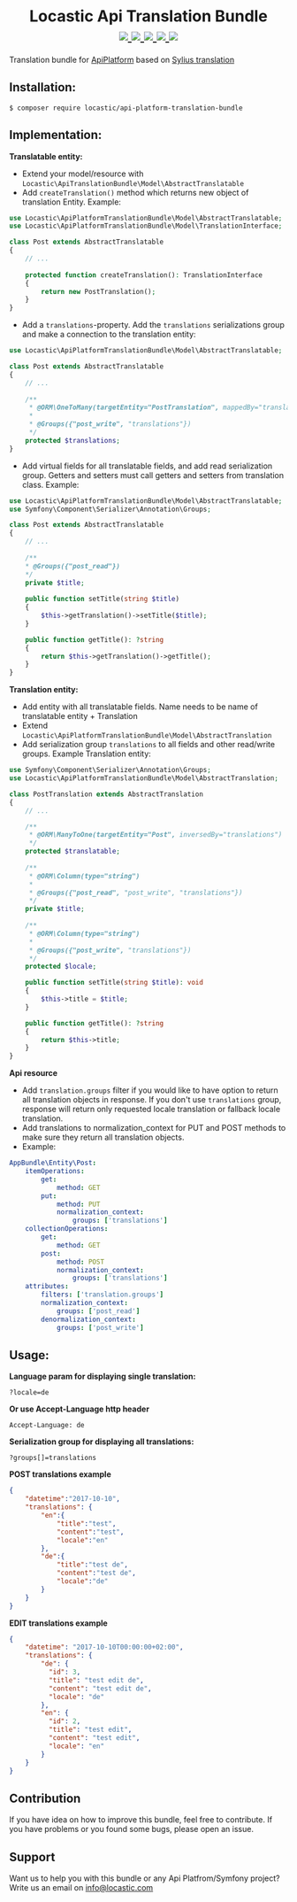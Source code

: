 <h1 align="center">
Locastic Api Translation Bundle<br>
    <a href="https://packagist.org/packages/locastic/api-platform-translation-bundle" title="License" target="_blank">
        <img src="https://img.shields.io/packagist/l/locastic/api-platform-translation-bundle.svg" />
    </a>
    <a href="https://packagist.org/packages/locastic/api-platform-translation-bundle" title="Version" target="_blank">
        <img src="https://img.shields.io/packagist/v/Locastic/api-platform-translation-bundle.svg" />
    </a>
    <a href="https://travis-ci.org/Locastic/ApiPlatformTranslationBundle" title="Build status" target="_blank">
        <img src="https://img.shields.io/travis/Locastic/ApiPlatformTranslationBundle/master.svg" />
    </a>
    <a href="https://scrutinizer-ci.com/g/Locastic/ApiPlatformTranslationBundle/" title="Scrutinizer" target="_blank">
        <img src="https://img.shields.io/scrutinizer/g/Locastic/ApiPlatformTranslationBundle.svg" />
    </a>
    <a href="https://packagist.org/packages/locastic/api-platform-translation-bundle" title="Total Downloads" target="_blank">
        <img src="https://poser.pugx.org/locastic/api-platform-translation-bundle/downloads" />
    </a>
</h1>

Translation bundle for [ApiPlatform](https://api-platform.com/) based on [Sylius translation](https://docs.sylius.com/en/1.2/book/architecture/translations.html)

Installation:
-------------
```
$ composer require locastic/api-platform-translation-bundle
```

Implementation:
--------------
**Translatable entity:**

- Extend your model/resource with `Locastic\ApiTranslationBundle\Model\AbstractTranslatable`
- Add `createTranslation()` method which returns new object of translation Entity. Example:
``` php
use Locastic\ApiPlatformTranslationBundle\Model\AbstractTranslatable;
use Locastic\ApiPlatformTranslationBundle\Model\TranslationInterface;

class Post extends AbstractTranslatable
{
    // ...
    
    protected function createTranslation(): TranslationInterface
    {
        return new PostTranslation();
    }
}
```

- Add a `translations`-property. Add the `translations` serializations group and make a connection to the translation entity:
``` php
use Locastic\ApiPlatformTranslationBundle\Model\AbstractTranslatable;

class Post extends AbstractTranslatable
{
    // ...
    
    /**
     * @ORM\OneToMany(targetEntity="PostTranslation", mappedBy="translatable", fetch="EXTRA_LAZY", indexBy="locale", cascade={"PERSIST"}, orphanRemoval=true)
     *
     * @Groups({"post_write", "translations"})
     */
    protected $translations;
}
```

- Add virtual fields for all translatable fields, and add read serialization group. 
Getters and setters must call getters and setters from translation class. Example:
``` php
use Locastic\ApiPlatformTranslationBundle\Model\AbstractTranslatable;
use Symfony\Component\Serializer\Annotation\Groups;

class Post extends AbstractTranslatable
{
    // ...
    
    /**
    * @Groups({"post_read"})
    */
    private $title;
    
    public function setTitle(string $title)
    {
        $this->getTranslation()->setTitle($title);
    }

    public function getTitle(): ?string
    {
        return $this->getTranslation()->getTitle();
    }
}
```


**Translation entity:**
- Add entity with all translatable fields. Name needs to be name of translatable entity + Translation
- Extend `Locastic\ApiPlatformTranslationBundle\Model\AbstractTranslation`
- Add serialization group `translations` to all fields and other read/write groups.
Example Translation entity:
``` php
use Symfony\Component\Serializer\Annotation\Groups;
use Locastic\ApiPlatformTranslationBundle\Model\AbstractTranslation;

class PostTranslation extends AbstractTranslation
{
    // ...

    /**
     * @ORM\ManyToOne(targetEntity="Post", inversedBy="translations")
     */
    protected $translatable;
    
    /**
     * @ORM\Column(type="string")
     * 
     * @Groups({"post_read", "post_write", "translations"})
     */
    private $title;
    
    /**
     * @ORM\Column(type="string")
     *
     * @Groups({"post_write", "translations"})
     */
    protected $locale;

    public function setTitle(string $title): void
    {
        $this->title = $title;
    }

    public function getTitle(): ?string
    {
        return $this->title;
    }
}
```


**Api resource**
- Add `translation.groups` filter if you would like to have option to return all translation objects in response.
If you don't use `translations` group, response will return only requested locale translation or fallback locale translation.
- Add translations to normalization_context for PUT and POST methods to make sure 
they return all translation objects.
- Example:
``` yaml
AppBundle\Entity\Post:
    itemOperations:
        get:
            method: GET
        put:
            method: PUT
            normalization_context:
                groups: ['translations']
    collectionOperations:
        get:
            method: GET
        post:
            method: POST
            normalization_context:
                groups: ['translations']
    attributes:
        filters: ['translation.groups']
        normalization_context:
            groups: ['post_read']
        denormalization_context:
            groups: ['post_write']
```

Usage:
------

**Language param for displaying single translation:** 

`?locale=de`

**Or use Accept-Language http header**

`Accept-Language: de`

**Serialization group for displaying all translations:** 

`?groups[]=translations`

**POST translations example**
``` json
{
    "datetime":"2017-10-10",
    "translations": { 
        "en":{
            "title":"test",
            "content":"test",
            "locale":"en"
        },
        "de":{
            "title":"test de",
            "content":"test de",
            "locale":"de"
        }
    }
}
```

**EDIT translations example**
``` json
{
    "datetime": "2017-10-10T00:00:00+02:00",
    "translations": {
        "de": {
          "id": 3,
          "title": "test edit de",
          "content": "test edit de",
          "locale": "de"
        },
        "en": {
          "id": 2,
          "title": "test edit",
          "content": "test edit",
          "locale": "en"
        }
    }
}
```

## Contribution

If you have idea on how to improve this bundle, feel free to contribute. If you have problems or you found some bugs, please open an issue.

## Support

Want us to help you with this bundle or any Api Platfrom/Symfony project? Write us an email on info@locastic.com
